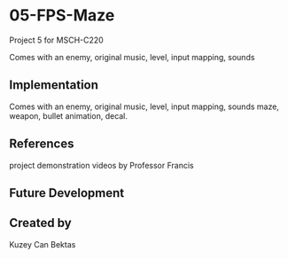 # 05-FPS-Maze
Project 5 for MSCH-C220

Comes with an enemy, original music, level, input mapping, sounds 

## Implementation
Comes with an enemy, original music, level, input mapping, sounds 
maze, weapon, bullet animation, decal. 

## References
project demonstration videos by Professor Francis

## Future Development

## Created by
Kuzey Can Bektas
